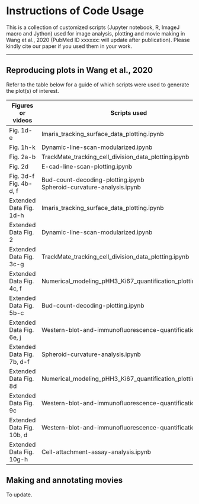 # Instructions of Code Usage
This is a collection of customized scripts (Jupyter notebook, R, ImageJ macro and Jython) used for image analysis, plotting and movie making in Wang et al., 2020 (PubMed ID xxxxxx: will update after publication). Please kindly cite our paper if you used them in your work.

---
## Reproducing plots in Wang et al., 2020

Refer to the table below for a guide of which scripts were used to generate the plot(s) of interest.

| Figures or videos  | Scripts used |
|---|---|
| Fig. 1d-e | Imaris_tracking_surface_data_plotting.ipynb |
| Fig. 1h-k | Dynamic-line-scan-modularized.ipynb |
| Fig. 2a-b | TrackMate_tracking_cell_division_data_plotting.ipynb |
| Fig. 2d | E-cad-line-scan-plotting.ipynb |
| Fig. 3d-f <br> Fig. 4b-d, f | Bud-count-decoding-plotting.ipynb <br> Spheroid-curvature-analysis.ipynb |
| Extended Data Fig. 1d-h | Imaris_tracking_surface_data_plotting.ipynb |
| Extended Data Fig. 2 | Dynamic-line-scan-modularized.ipynb |
| Extended Data Fig. 3c-g | TrackMate_tracking_cell_division_data_plotting.ipynb |
| Extended Data Fig. 4c, f | Numerical_modeling_pHH3_Ki67_quantification_plotting.ipynb |
| Extended Data Fig. 5b-c | Bud-count-decoding-plotting.ipynb |
| Extended Data Fig. 6e, j | Western-blot-and-immunofluorescence-quantification.ipynb |
| Extended Data Fig. 7b, d-f | Spheroid-curvature-analysis.ipynb |
| Extended Data Fig. 8d | Numerical_modeling_pHH3_Ki67_quantification_plotting.ipynb |
| Extended Data Fig. 9c | Western-blot-and-immunofluorescence-quantification.ipynb |
| Extended Data Fig. 10b, d | Western-blot-and-immunofluorescence-quantification.ipynb |
| Extended Data Fig. 10g-h | Cell-attachment-assay-analysis.ipynb |

## Making and annotating movies

To update.
